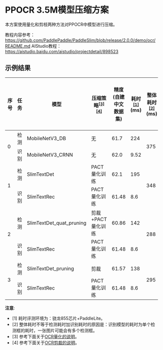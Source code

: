 # PPOCR 3.5M模型压缩方案

本方案使用量化和剪枝两种方法对PPOCR中模型进行压缩。

教程内容参考：https://github.com/PaddlePaddle/PaddleSlim/blob/release/2.0.0/demo/ocr/README.md
AIStudio教程：https://aistudio.baidu.com/aistudio/projectdetail/898523

## 示例结果
<table>
<thead>
  <tr>
    <th>序号</th>
    <th>任务</th>
    <th>模型</th>
    <th>压缩策略<sup><a href="#quant">[3]</a><a href="#prune">[4]</a><sup></th>
    <th>精度(自建中文数据集)</th>
    <th>耗时<sup><a href="#latency">[1]</a></sup>(ms)</th>
    <th>整体耗时<sup><a href="#rec">[2]</a></sup>(ms)</th>
    <th>加速比</th>
    <th>整体模型大小(M)</th>
    <th>压缩比例</th>
    <th>下载链接</th>
  </tr>
</thead>
<tbody>
  <tr>
    <td rowspan="2">0</td>
    <td>检测</td>
    <td>MobileNetV3_DB</td>
    <td>无</td>
    <td>61.7</td>
    <td>224</td>
    <td rowspan="2">375</td>
    <td rowspan="2">-</td>
    <td rowspan="2">8.6</td>
    <td rowspan="2">-</td>
    <td></td>
  </tr>
  <tr>
    <td>识别</td>
    <td>MobileNetV3_CRNN</td>
    <td>无</td>
    <td>62.0</td>
    <td>9.52</td>
    <td></td>
  </tr>
  <tr>
    <td rowspan="2">1</td>
    <td>检测</td>
    <td>SlimTextDet</td>
    <td>PACT量化训练</td>
    <td>62.1</td>
    <td>195</td>
    <td rowspan="2">348</td>
    <td rowspan="2">8%</td>
    <td rowspan="2">2.8</td>
    <td rowspan="2">67.82%</td>
    <td></td>
  </tr>
  <tr>
    <td>识别</td>
    <td>SlimTextRec</td>
    <td>PACT量化训练</td>
    <td>61.48</td>
    <td>8.6</td>
    <td></td>
  </tr>
  <tr>
    <td rowspan="2">2</td>
    <td>检测</td>
    <td>SlimTextDet_quat_pruning</td>
    <td>剪裁+PACT量化训练</td>
    <td>60.86</td>
    <td>142</td>
    <td rowspan="2">288</td>
    <td rowspan="2">30%</td>
    <td rowspan="2">2.8</td>
    <td rowspan="2">67.82%</td>
    <td></td>
  </tr>
  <tr>
    <td>识别</td>
    <td>SlimTextRec</td>
    <td>PACT量化训练</td>
    <td>61.48</td>
    <td>8.6</td>
    <td></td>
  </tr>
  <tr>
    <td rowspan="2">3</td>
    <td>检测</td>
    <td>SlimTextDet_pruning</td>
    <td>剪裁</td>
    <td>61.57</td>
    <td>138</td>
    <td rowspan="2">295</td>
    <td rowspan="2">27%</td>
    <td rowspan="2">2.9</td>
    <td rowspan="2">66.28%</td>
    <td></td>
  </tr>
  <tr>
    <td>识别</td>
    <td>SlimTextRec</td>
    <td>PACT量化训练</td>
    <td>61.48</td>
    <td>8.6</td>
    <td></td>
  </tr>
</tbody>
</table>


**注意**:

-   <a name="latency">[1]</a> 耗时评测环境为：骁龙855芯片+PaddleLite。
-   <a name="rec">[2]</a> 整体耗时不等于检测耗时加识别耗时的原因是：识别模型的耗时为单个检测框的耗时，一张图片可能会有多个检测框。
-   <a name="quant">[3]</a> 参考下面关于[OCR量化的说明](#OCR量化说明)。
-   <a name="prune">[4]</a> 参考下面关于[OCR剪裁的说明](#OCR剪裁说明)。

